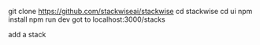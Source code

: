 git clone https://github.com/stackwiseai/stackwise
cd stackwise
cd ui
npm install
npm run dev
got to localhost:3000/stacks

add a stack
